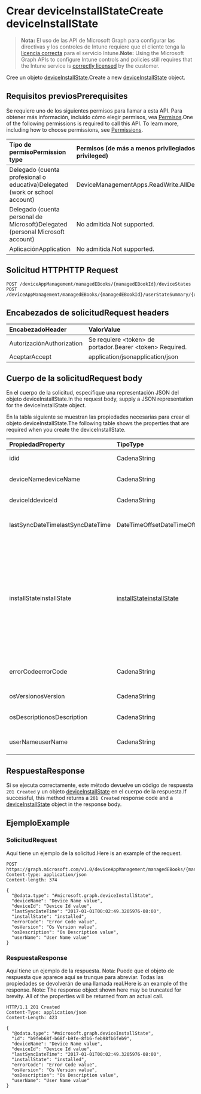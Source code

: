 # <a name="create-deviceinstallstate"></a><span data-ttu-id="61450-101">Crear deviceInstallState</span><span class="sxs-lookup"><span data-stu-id="61450-101">Create deviceInstallState</span></span>

> <span data-ttu-id="61450-102">**Nota:** El uso de las API de Microsoft Graph para configurar las directivas y los controles de Intune requiere que el cliente tenga la [licencia correcta](https://go.microsoft.com/fwlink/?linkid=839381) para el servicio Intune.</span><span class="sxs-lookup"><span data-stu-id="61450-102">**Note:** Using the Microsoft Graph APIs to configure Intune controls and policies still requires that the Intune service is [correctly licensed](https://go.microsoft.com/fwlink/?linkid=839381) by the customer.</span></span>

<span data-ttu-id="61450-103">Cree un objeto [deviceInstallState](../resources/intune_books_deviceinstallstate.md).</span><span class="sxs-lookup"><span data-stu-id="61450-103">Create a new [deviceInstallState](../resources/intune_books_deviceinstallstate.md) object.</span></span>
## <a name="prerequisites"></a><span data-ttu-id="61450-104">Requisitos previos</span><span class="sxs-lookup"><span data-stu-id="61450-104">Prerequisites</span></span>
<span data-ttu-id="61450-p101">Se requiere uno de los siguientes permisos para llamar a esta API. Para obtener más información, incluido cómo elegir permisos, vea [Permisos](../../../concepts/permissions_reference.md).</span><span class="sxs-lookup"><span data-stu-id="61450-p101">One of the following permissions is required to call this API. To learn more, including how to choose permissions, see [Permissions](../../../concepts/permissions_reference.md).</span></span>

|<span data-ttu-id="61450-107">Tipo de permiso</span><span class="sxs-lookup"><span data-stu-id="61450-107">Permission type</span></span>|<span data-ttu-id="61450-108">Permisos (de más a menos privilegiados)</span><span class="sxs-lookup"><span data-stu-id="61450-108">Permissions (from most to least privileged)</span></span>|
|:---|:---|
|<span data-ttu-id="61450-109">Delegado (cuenta profesional o educativa)</span><span class="sxs-lookup"><span data-stu-id="61450-109">Delegated (work or school account)</span></span>|<span data-ttu-id="61450-110">DeviceManagementApps.ReadWrite.All</span><span class="sxs-lookup"><span data-stu-id="61450-110">DeviceManagementApps.ReadWrite.All</span></span>|
|<span data-ttu-id="61450-111">Delegado (cuenta personal de Microsoft)</span><span class="sxs-lookup"><span data-stu-id="61450-111">Delegated (personal Microsoft account)</span></span>|<span data-ttu-id="61450-112">No admitida.</span><span class="sxs-lookup"><span data-stu-id="61450-112">Not supported.</span></span>|
|<span data-ttu-id="61450-113">Aplicación</span><span class="sxs-lookup"><span data-stu-id="61450-113">Application</span></span>|<span data-ttu-id="61450-114">No admitida.</span><span class="sxs-lookup"><span data-stu-id="61450-114">Not supported.</span></span>|

## <a name="http-request"></a><span data-ttu-id="61450-115">Solicitud HTTP</span><span class="sxs-lookup"><span data-stu-id="61450-115">HTTP Request</span></span>
<!-- {
  "blockType": "ignored"
}
-->
``` http
POST /deviceAppManagement/managedEBooks/{managedEBookId}/deviceStates
POST /deviceAppManagement/managedEBooks/{managedEBookId}/userStateSummary/{userInstallStateSummaryId}/deviceStates
```

## <a name="request-headers"></a><span data-ttu-id="61450-116">Encabezados de solicitud</span><span class="sxs-lookup"><span data-stu-id="61450-116">Request headers</span></span>
|<span data-ttu-id="61450-117">Encabezado</span><span class="sxs-lookup"><span data-stu-id="61450-117">Header</span></span>|<span data-ttu-id="61450-118">Valor</span><span class="sxs-lookup"><span data-stu-id="61450-118">Value</span></span>|
|:---|:---|
|<span data-ttu-id="61450-119">Autorización</span><span class="sxs-lookup"><span data-stu-id="61450-119">Authorization</span></span>|<span data-ttu-id="61450-120">Se requiere &lt;token&gt; de portador.</span><span class="sxs-lookup"><span data-stu-id="61450-120">Bearer &lt;token&gt; Required.</span></span>|
|<span data-ttu-id="61450-121">Aceptar</span><span class="sxs-lookup"><span data-stu-id="61450-121">Accept</span></span>|<span data-ttu-id="61450-122">application/json</span><span class="sxs-lookup"><span data-stu-id="61450-122">application/json</span></span>|

## <a name="request-body"></a><span data-ttu-id="61450-123">Cuerpo de la solicitud</span><span class="sxs-lookup"><span data-stu-id="61450-123">Request body</span></span>
<span data-ttu-id="61450-124">En el cuerpo de la solicitud, especifique una representación JSON del objeto deviceInstallState.</span><span class="sxs-lookup"><span data-stu-id="61450-124">In the request body, supply a JSON representation for the deviceInstallState object.</span></span>

<span data-ttu-id="61450-125">En la tabla siguiente se muestran las propiedades necesarias para crear el objeto deviceInstallState.</span><span class="sxs-lookup"><span data-stu-id="61450-125">The following table shows the properties that are required when you create the deviceInstallState.</span></span>

|<span data-ttu-id="61450-126">Propiedad</span><span class="sxs-lookup"><span data-stu-id="61450-126">Property</span></span>|<span data-ttu-id="61450-127">Tipo</span><span class="sxs-lookup"><span data-stu-id="61450-127">Type</span></span>|<span data-ttu-id="61450-128">Descripción</span><span class="sxs-lookup"><span data-stu-id="61450-128">Description</span></span>|
|:---|:---|:---|
|<span data-ttu-id="61450-129">id</span><span class="sxs-lookup"><span data-stu-id="61450-129">id</span></span>|<span data-ttu-id="61450-130">Cadena</span><span class="sxs-lookup"><span data-stu-id="61450-130">String</span></span>|<span data-ttu-id="61450-131">Clave de la entidad.</span><span class="sxs-lookup"><span data-stu-id="61450-131">Key of the entity.</span></span>|
|<span data-ttu-id="61450-132">deviceName</span><span class="sxs-lookup"><span data-stu-id="61450-132">deviceName</span></span>|<span data-ttu-id="61450-133">Cadena</span><span class="sxs-lookup"><span data-stu-id="61450-133">String</span></span>|<span data-ttu-id="61450-134">Nombre del dispositivo.</span><span class="sxs-lookup"><span data-stu-id="61450-134">Device name.</span></span>|
|<span data-ttu-id="61450-135">deviceId</span><span class="sxs-lookup"><span data-stu-id="61450-135">deviceId</span></span>|<span data-ttu-id="61450-136">Cadena</span><span class="sxs-lookup"><span data-stu-id="61450-136">String</span></span>|<span data-ttu-id="61450-137">Id. del dispositivo</span><span class="sxs-lookup"><span data-stu-id="61450-137">Device Id.</span></span>|
|<span data-ttu-id="61450-138">lastSyncDateTime</span><span class="sxs-lookup"><span data-stu-id="61450-138">lastSyncDateTime</span></span>|<span data-ttu-id="61450-139">DateTimeOffset</span><span class="sxs-lookup"><span data-stu-id="61450-139">DateTimeOffset</span></span>|<span data-ttu-id="61450-140">Fecha y hora de la última sincronización.</span><span class="sxs-lookup"><span data-stu-id="61450-140">Last sync date and time.</span></span>|
|<span data-ttu-id="61450-141">installState</span><span class="sxs-lookup"><span data-stu-id="61450-141">installState</span></span>|[<span data-ttu-id="61450-142">installState</span><span class="sxs-lookup"><span data-stu-id="61450-142">installState</span></span>](../resources/intune_books_installstate.md)|<span data-ttu-id="61450-p102">El estado de instalación del libro electrónico. Los valores posibles son: `notApplicable`, `installed`, `failed`, `notInstalled`, `uninstallFailed`, `unknown`.</span><span class="sxs-lookup"><span data-stu-id="61450-p102">The install state of the eBook. The possible values are: `notApplicable`, `installed`, `failed`, `notInstalled`, `uninstallFailed`, `unknown`.</span></span>|
|<span data-ttu-id="61450-145">errorCode</span><span class="sxs-lookup"><span data-stu-id="61450-145">errorCode</span></span>|<span data-ttu-id="61450-146">Cadena</span><span class="sxs-lookup"><span data-stu-id="61450-146">String</span></span>|<span data-ttu-id="61450-147">El código de error si hay errores de instalación.</span><span class="sxs-lookup"><span data-stu-id="61450-147">The error code for install failures.</span></span>|
|<span data-ttu-id="61450-148">osVersion</span><span class="sxs-lookup"><span data-stu-id="61450-148">osVersion</span></span>|<span data-ttu-id="61450-149">Cadena</span><span class="sxs-lookup"><span data-stu-id="61450-149">String</span></span>|<span data-ttu-id="61450-150">Versión del sistema operativo.</span><span class="sxs-lookup"><span data-stu-id="61450-150">OS Version.</span></span>|
|<span data-ttu-id="61450-151">osDescription</span><span class="sxs-lookup"><span data-stu-id="61450-151">osDescription</span></span>|<span data-ttu-id="61450-152">Cadena</span><span class="sxs-lookup"><span data-stu-id="61450-152">String</span></span>|<span data-ttu-id="61450-153">Descripción del sistema operativo.</span><span class="sxs-lookup"><span data-stu-id="61450-153">OS Description.</span></span>|
|<span data-ttu-id="61450-154">userName</span><span class="sxs-lookup"><span data-stu-id="61450-154">userName</span></span>|<span data-ttu-id="61450-155">Cadena</span><span class="sxs-lookup"><span data-stu-id="61450-155">String</span></span>|<span data-ttu-id="61450-156">Nombre de usuario del dispositivo.</span><span class="sxs-lookup"><span data-stu-id="61450-156">Device User Name.</span></span>|



## <a name="response"></a><span data-ttu-id="61450-157">Respuesta</span><span class="sxs-lookup"><span data-stu-id="61450-157">Response</span></span>
<span data-ttu-id="61450-158">Si se ejecuta correctamente, este método devuelve un código de respuesta `201 Created` y un objeto [deviceInstallState](../resources/intune_books_deviceinstallstate.md) en el cuerpo de la respuesta.</span><span class="sxs-lookup"><span data-stu-id="61450-158">If successful, this method returns a `201 Created` response code and a [deviceInstallState](../resources/intune_books_deviceinstallstate.md) object in the response body.</span></span>

## <a name="example"></a><span data-ttu-id="61450-159">Ejemplo</span><span class="sxs-lookup"><span data-stu-id="61450-159">Example</span></span>
### <a name="request"></a><span data-ttu-id="61450-160">Solicitud</span><span class="sxs-lookup"><span data-stu-id="61450-160">Request</span></span>
<span data-ttu-id="61450-161">Aquí tiene un ejemplo de la solicitud.</span><span class="sxs-lookup"><span data-stu-id="61450-161">Here is an example of the request.</span></span>
``` http
POST https://graph.microsoft.com/v1.0/deviceAppManagement/managedEBooks/{managedEBookId}/deviceStates
Content-type: application/json
Content-length: 374

{
  "@odata.type": "#microsoft.graph.deviceInstallState",
  "deviceName": "Device Name value",
  "deviceId": "Device Id value",
  "lastSyncDateTime": "2017-01-01T00:02:49.3205976-08:00",
  "installState": "installed",
  "errorCode": "Error Code value",
  "osVersion": "Os Version value",
  "osDescription": "Os Description value",
  "userName": "User Name value"
}
```

### <a name="response"></a><span data-ttu-id="61450-162">Respuesta</span><span class="sxs-lookup"><span data-stu-id="61450-162">Response</span></span>
<span data-ttu-id="61450-p103">Aquí tiene un ejemplo de la respuesta. Nota: Puede que el objeto de respuesta que aparece aquí se trunque para abreviar. Todas las propiedades se devolverán de una llamada real.</span><span class="sxs-lookup"><span data-stu-id="61450-p103">Here is an example of the response. Note: The response object shown here may be truncated for brevity. All of the properties will be returned from an actual call.</span></span>
``` http
HTTP/1.1 201 Created
Content-Type: application/json
Content-Length: 423

{
  "@odata.type": "#microsoft.graph.deviceInstallState",
  "id": "b9feb68f-b68f-b9fe-8fb6-feb98fb6feb9",
  "deviceName": "Device Name value",
  "deviceId": "Device Id value",
  "lastSyncDateTime": "2017-01-01T00:02:49.3205976-08:00",
  "installState": "installed",
  "errorCode": "Error Code value",
  "osVersion": "Os Version value",
  "osDescription": "Os Description value",
  "userName": "User Name value"
}
```








